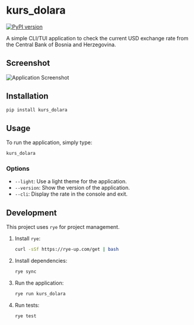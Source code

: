 # kurs_dolara

[![PyPI version](https://img.shields.io/pypi/v/kurs-dolara)](https://pypi.org/project/kurs-dolara/)

A simple CLI/TUI application to check the current USD exchange rate from the Central Bank of Bosnia and Herzegovina.

## Screenshot

![Application Screenshot](app_screenshot.png)

## Installation

```bash
pip install kurs_dolara
```

## Usage

To run the application, simply type:

```bash
kurs_dolara
```

### Options

*   `--light`: Use a light theme for the application.
*   `--version`: Show the version of the application.
*   `--cli`: Display the rate in the console and exit.

## Development

This project uses `rye` for project management.

1. Install `rye`:
   ```bash
   curl -sSf https://rye-up.com/get | bash
   ```
2. Install dependencies:
   ```bash
   rye sync
   ```
3. Run the application:
   ```bash
   rye run kurs_dolara
   ```
4. Run tests:
   ```bash
   rye test
   ```